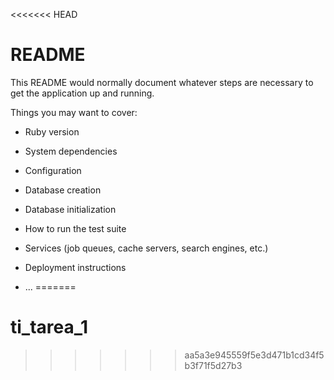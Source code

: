 <<<<<<< HEAD
# README

This README would normally document whatever steps are necessary to get the
application up and running.

Things you may want to cover:

* Ruby version

* System dependencies

* Configuration

* Database creation

* Database initialization

* How to run the test suite

* Services (job queues, cache servers, search engines, etc.)

* Deployment instructions

* ...
=======
# ti_tarea_1

>>>>>>> aa5a3e945559f5e3d471b1cd34f5b3f71f5d27b3
